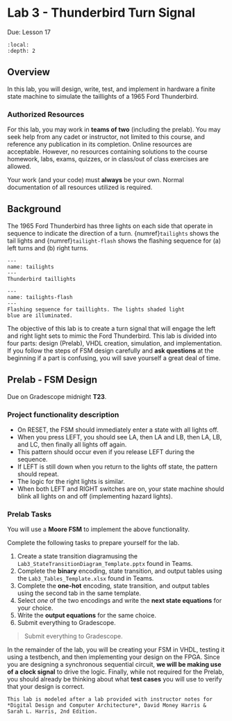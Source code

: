 # Lab 3 - Thunderbird Turn Signal

Due: Lesson 17

```{contents}
:local:
:depth: 2
```

## Overview

In this lab, you will design, write, test, and implement in hardware
a finite state machine to simulate the taillights of a 1965 Ford Thunderbird.

### Authorized Resources

For this lab, you may work in **teams of two** (including the prelab).
You may seek help from any cadet or instructor,
not limited to this course, and reference any publication in its
completion. Online resources are acceptable. However, no resources
containing solutions to the course homework, labs, exams, quizzes, or in
class/out of class exercises are allowed.

Your work (and your code) must **always** be your own.
Normal documentation of all resources utilized is required.

## Background

The 1965 Ford Thunderbird has three lights on each side that operate in
sequence to indicate the direction of a turn. {numref}`tailights` shows the tail
lights and {numref}`tailight-flash` shows the flashing sequence for (a) left turns and
(b) right turns.

```{figure} img/lab3_tailights.png
---
name: tailights
---
Thunderbird taillights
```

```{figure} img/lab3_tailightsflash.png
---
name: tailights-flash
---
Flashing sequence for taillights. The lights shaded light
blue are illuminated.
```

The objective of this lab is to create a turn signal that will engage
the left and right light sets to mimic the Ford Thunderbird. This lab is
divided into four parts: design (Prelab), VHDL creation, simulation, and
implementation. If you follow the steps of FSM design carefully and
**ask questions** at the beginning if a part is confusing, you will save
yourself a great deal of time.

## Prelab - FSM Design

Due on Gradescope midnight **T23**.

### Project functionality description

- On RESET, the FSM should immediately enter a state with all lights off.
- When you press LEFT, you should see LA, then LA and LB, then LA, LB, and
LC, then finally all lights off again.
- This pattern should occur even if you release LEFT during the sequence.
- If LEFT is still down when you return to the lights off state, the pattern should repeat.
- The logic for the right lights is similar.
- When both LEFT and RIGHT switches are on, your state machine should blink all lights on and off (implementing hazard lights).

### Prelab Tasks

You will use a **Moore FSM** to implement the above functionality.

Complete the following tasks to prepare yourself for the lab.

1. Create a state transition diagramusing the
`Lab3_StateTransitionDiagram_Template.pptx` found in Teams.
2. Complete the **binary** encoding, state transition, and output tables
using the `Lab3_Tables_Template.xlsx` found in Teams.
3. Complete the **one-hot** encoding, state transition, and output tables
using the second tab in the same template.
4. Select *one* of the two encodings and write the **next state equations** for your choice.
5. Write the **output equations** for the same choice.
6. Submit everything to Gradescope.

> Submit everything to Gradescope.

In the remainder of the lab, you will be creating your FSM in VHDL,
testing it using a testbench, and then implementing your design on the
FPGA. Since you are designing a synchronous sequential circuit,
**we will be making use of a clock signal** to drive the logic. Finally,
while not required for the Prelab, you should already be thinking about
what **test cases** you will use to verify that your design is correct.

```{note}
This lab is modeled after a lab provided with instructor notes for
*Digital Design and Computer Architecture*, David Money Harris &
Sarah L. Harris, 2nd Edition.
```

